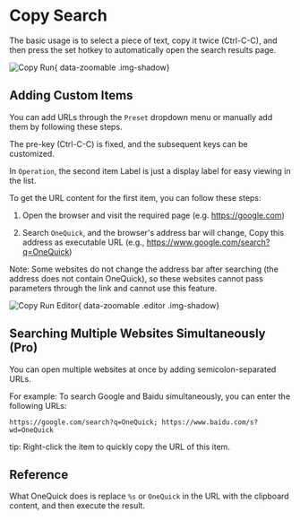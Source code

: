 # Copy Search

The basic usage is to select a piece of text, copy it twice (Ctrl-C-C), and then press the set hotkey to automatically open the search results page.

![Copy Run](/shot/en-copy.png){ data-zoomable .img-shadow}

## Adding Custom Items

You can add URLs through the `Preset` dropdown menu or manually add them by following these steps.

The pre-key (Ctrl-C-C) is fixed, and the subsequent keys can be customized.

In `Operation`, the second item Label is just a display label for easy viewing in the list.

To get the URL content for the first item, you can follow these steps:

1. Open the browser and visit the required page (e.g. https://google.com)

2. Search `OneQuick`, and the browser's address bar will change, Copy this address as executable URL (e.g., https://www.google.com/search?q=OneQuick)

Note: Some websites do not change the address bar after searching (the address does not contain OneQuick), so these websites cannot pass parameters through the link and cannot use this feature.

![Copy Run Editor](/shot/en-copy-editor.png){ data-zoomable .editor .img-shadow}

## Searching Multiple Websites Simultaneously (Pro)

You can open multiple websites at once by adding semicolon-separated URLs.

For example: To search Google and Baidu simultaneously, you can enter the following URLs:

```
https://google.com/search?q=OneQuick; https://www.baidu.com/s?wd=OneQuick
```

tip: Right-click the item to quickly copy the URL of this item.

## Reference

What OneQuick does is replace `%s` or `OneQuick` in the URL with the clipboard content, and then execute the result.

<style>
.editor {
  max-width: 400px;
}
</style>
